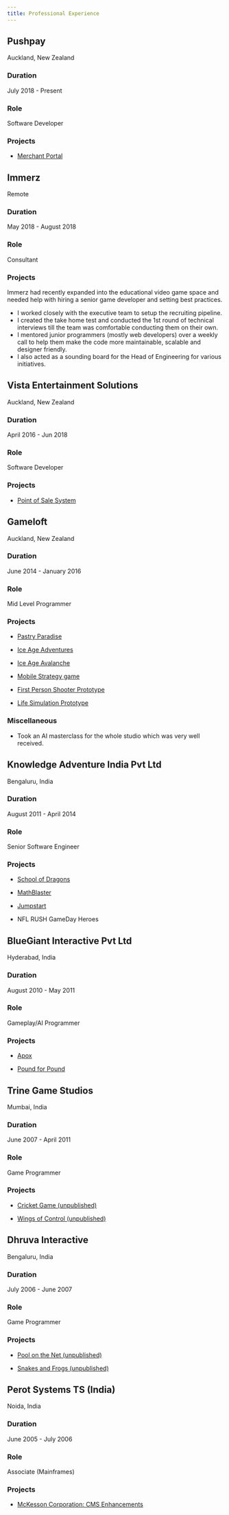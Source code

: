 ```yaml
---
title: Professional Experience
---
```


<!-- markdownlint-disable no-duplicate-header -->

## Pushpay

Auckland, New Zealand

### Duration

July 2018 - Present

### Role

Software Developer

### Projects

-   [Merchant Portal](/cv/professional-projects/merchant-portal-pushpay)

## Immerz

Remote

### Duration

May 2018 - August 2018

### Role

Consultant

### Projects

Immerz had recently expanded into the educational video game space and needed help with hiring a senior game developer and setting best practices.

-   I worked closely with the executive team to setup the recruiting pipeline.
-   I created the take home test and conducted the 1st round of technical interviews till the team was comfortable conducting them on their own.
-   I mentored junior programmers (mostly web developers) over a weekly call to help them make the code more maintainable, scalable and designer friendly.
-   I also acted as a sounding board for the Head of Engineering for various initiatives.

## Vista Entertainment Solutions

Auckland, New Zealand

### Duration

April 2016 - Jun 2018

### Role

Software Developer

### Projects

-   [Point of Sale System](/cv/professional-projects/point-of-sale-system)

## Gameloft

Auckland, New Zealand

### Duration

June 2014 - January 2016

### Role

Mid Level Programmer

### Projects

-   [Pastry Paradise](/cv/professional-projects/pastry-paradise)

-   [Ice Age Adventures](/cv/professional-projects/ice-age-adventures)

-   [Ice Age Avalanche](/cv/professional-projects/ice-age-avalanche)

-   [Mobile Strategy game](/cv/professional-projects/mobile-strategy-game-unpublished)

-   [First Person Shooter Prototype](/cv/professional-projects/first-person-shooter-prototype)

-   [Life Simulation Prototype](/cv/professional-projects/life-simulation-prototype)

### Miscellaneous

-   Took an AI masterclass for the whole studio which was very well received.

## Knowledge Adventure India Pvt Ltd

Bengaluru, India

### Duration

August 2011 - April 2014

### Role

Senior Software Engineer

### Projects

-   [School of Dragons](/cv/professional-projects/schoolofdragons)

-   [MathBlaster](/cv/professional-projects/mathblaster)

-   [Jumpstart](/cv/professional-projects/jumpstart)

-   NFL RUSH GameDay Heroes

## BlueGiant Interactive Pvt Ltd

Hyderabad, India

### Duration

August 2010 - May 2011

### Role

Gameplay/AI Programmer

### Projects

-   [Apox](/cv/professional-projects/apox)

-   [Pound for Pound](/cv/professional-projects/pound-pound)

## Trine Game Studios

Mumbai, India

### Duration

June 2007 - April 2011

### Role

Game Programmer

### Projects

-   [Cricket Game (unpublished)](/cv/professional-projects/cricket-game-unpublished)

-   [Wings of Control (unpublished)](/cv/professional-projects/wingsofcontrolunpublished)

## Dhruva Interactive

Bengaluru, India

### Duration

July 2006 - June 2007

### Role

Game Programmer

### Projects

-   [Pool on the Net (unpublished)](/cv/professional-projects/pool-net)

-   [Snakes and Frogs (unpublished)](/cv/professional-projects/snakes-frogs-unpublished)

## Perot Systems TS (India)

Noida, India

### Duration

June 2005 - July 2006

### Role

Associate (Mainframes)

### Projects

-   [McKesson Corporation: CMS Enhancements](/cv/professional-projects/mckesson-corporation-cms-enhancements)
